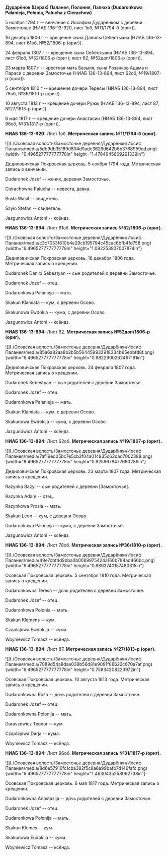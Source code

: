 **Дударёнок (Церах) Паланея, Полония, Палюха (Dudaronkowa Pałanieja,
Połonia, Palucha z Cierachow)**

5 ноября 1794 г -- венчание с Иосифом Дударёнком с деревни Замосточье
(НИАБ 136-13-920, лист 1об, №11/1794-б (ориг)).

16 декабря 1806 г -- крещение сына Данилы Себестыана (НИАБ 136-13-894,
лист 61об, №52/1806-р (ориг)).

24 февраля 1807 г -- крещение сына Себестыана (НИАБ 136-13-894, лист
61об, №52/1806-р (ориг); лист 62, №52доп/1806-р (ориг)).

23 марта 1807 г -- крестная мать Базыля, сына Розанков Адама и Параси с
деревни Замосточье (НИАБ 136-13-894, лист 62об, №19/1807-р (ориг)).

5 сентября 1810 г -- крещение дочери Тересы (НИАБ 136-13-894, лист 78об,
№36/1810-р (ориг)).

10 августа 1813 г -- крещение дочери Ружы (НИАБ 136-13-894, лист 87,
№27/1813-р (ориг)).

6 мая 1817 г -- крещение дочери Анастасии (НИАБ 136-13-894, лист 96об,
№31/1817-р (ориг)).

**НИАБ 136-13-920:** Лист 1об. **Метрическая запись №11/1794-б (ориг).**

![](./Осовская волость/Замосточье деревня/Дударёнки/Иосиф Паланея/media/5db9db35169d804d9ade3626d642b8b3768959cd.png){width="6.496527777777778in"
height="1.4784645669291339in"}

Дедиловичская Покровская церковь. 5 ноября 1794 года. Метрическая запись
о венчании.

Dudaronek Jozef -- жених, деревня Замосточье.

Cierachowna Palucha -- невеста, девка.

Busła Wasil -- свидетель.

Szyło Stefan -- свидетель.

Jazgunowicz Antoni -- ксёндз.

**НИАБ 136-13-894:** Лист 61об. **Метрическая запись №52/1806-р
(ориг).**

![](./Осовская волость/Замосточье деревня/Дударёнки/Иосиф Паланея/media/c3c7053f610b4e29cb195794c45cac6bfb4fd758.png){width="6.496527777777778in"
height="1.092253937007874in"}

Дедиловичская Покровская церковь. 16 декабря 1806 года. Метрическая
запись о крещении.

Dudaronek Daniło Sebestyan -- сын родителей с деревни Замосточье.

Dudaronek Jozef -- отец.

Dudaronkowa Pałanieja -- мать.

Skakun Klamiata -- кум, с деревни Осовo.

Skakunowa Ewdokia -- кума, с деревни Осовo.

Jazgunowicz Antoni -- ксёндз.

**НИАБ 136-13-894:** Лист 62. **Метрическая запись №52доп/1806-р
(ориг).**

![](./Осовская волость/Замосточье деревня/Дударёнки/Иосиф Паланея/media/85a6a82aa8b2b5b564459933918334b65ebbfd8f.png){width="6.496527777777778in"
height="0.9822900262467191in"}

Дедиловичская Покровская церковь. 24 февраля 1807 года. Метрическая
запись о крещении.

Dudaronek Sebestyan -- сын родителей с деревни Замосточье.

Dudaronek Jozef -- отец.

Dudaronkowa Pałanieja -- мать.

Skakun Klamiata -- кум, с деревни Осовo.

Skakunowa Ewdokija -- кума, с деревни Осовo.

Jazgunowicz Antoni -- ксёндз.

**НИАБ 136-13-894:** Лист 62об. **Метрическая запись №19/1807-р
(ориг).**

![](./Осовская волость/Замосточье деревня/Дударёнки/Иосиф Паланея/media/7af19ed05bc7e5cb3f04a014935c63dad7002388.png){width="6.496527777777778in"
height="0.9259678477690289in"}

Дедиловичская Покровская церковь. 23 марта 1807 года. Метрическая запись
о крещении.

Razynka Bazyl -- сын родителей с деревни \[Замосточье\].

Razynka Adam -- отец.

Razynkowa Prosia -- мать.

Skakun Leon -- кум, с деревни Осовo.

Dudaronkowa Pałanieja -- кума, с деревни Замосточье.

Jazgunowicz Antoni -- ксёндз.

**НИАБ 136-13-894:** Лист 78об. **Метрическая запись №36/1810-р
(ориг).**

![](./Осовская волость/Замосточье деревня/Дударёнки/Иосиф Паланея/media/49e7cbf4d9bba0b0069975424a160b784ad466bc.png){width="6.496527777777778in"
height="0.8803740157480315in"}

Осовская Покровская церковь. 5 сентября 1810 года. Метрическая запись о
крещении.

Dudaronkowna Teresa -- дочь родителей с деревни Замосточье.

Dudaronek Jozef -- отец.

Dudaronkowa Polonia -- мать.

Skakun Klemens -- кум.

Czaplajowa Ewdokija -- кума.

Woyniewicz Tomasz -- ксёндз.

**НИАБ 136-13-894:** Лист 87. **Метрическая запись №27/1813-р (ориг).**

![](./Осовская волость/Замосточье деревня/Дударёнки/Иосиф Паланея/media/7089d54a8dae039b56d81e9091f86622c670a7af.png){width="6.496527777777778in"
height="0.75834208223972in"}

Осовская Покровская церковь. 10 августа 1813 года. Метрическая запись о
крещении.

Dudaronkowna Róża -- дочь родителей с деревни Замосточье.

Dudaronek Jozef -- отец.

Dudaronkowna Połonija -- мать.

Daraszewicz Teodor -- кум.

Czaplajowa Darja -- кума.

Woyniewicz Tomasz -- ксёндз.

**НИАБ 136-13-894:** Лист 96об. **Метрическая запись №31/1817-р
(ориг).**

![](./Осовская волость/Замосточье деревня/Дударёнки/Иосиф Паланея/media/8d6e57916fc1cba382f5c8a6a99bafb7d146fafc.png){width="6.496527777777778in"
height="1.4630435258092738in"}

Осовская Покровская церковь. 6 мая 1817 года. Метрическая запись о
крещении.

Dudaronkowna Anastazija -- дочь родителей с деревни Замосточье.

Dudaronek Jozef -- отец.

Dudaronkowa Połonija -- мать.

Skakun Klemes -- кум.

Skakunowa Eudokija -- кума.

Woyniewicz Tomasz -- ксёндз.
